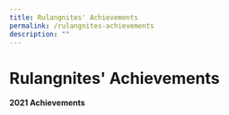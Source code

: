 ```yaml
---
title: Rulangnites' Achievements
permalink: /rulangnites-achievements
description: ""
---
```

# Rulangnites' Achievements
**2021 Achievements**

